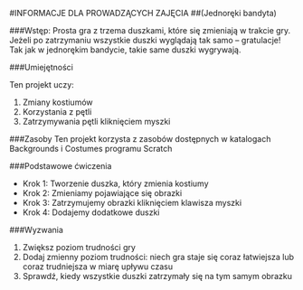 #INFORMACJE DLA PROWADZĄCYCH ZAJĘCIA
##(Jednoręki bandyta)

###Wstęp:
Prosta gra z trzema duszkami, które się zmieniają w trakcie gry. Jeżeli po zatrzymaniu wszystkie duszki wyglądają tak samo – gratulacje! Tak jak w jednorękim bandycie, takie same duszki wygrywają.

###Umiejętności

Ten projekt uczy:

1. Zmiany kostiumów
2. Korzystania z pętli
3. Zatrzymywania pętli kliknięciem myszki

###Zasoby
Ten projekt korzysta z zasobów dostępnych w katalogach Backgrounds i Costumes programu Scratch

###Podstawowe ćwiczenia
* Krok 1: Tworzenie duszka, który zmienia kostiumy
* Krok 2: Zmieniamy pojawiające się obrazki
* Krok 3: Zatrzymujemy obrazki kliknięciem klawisza myszki
* Krok 4: Dodajemy dodatkowe duszki

###Wyzwania
1. Zwiększ poziom trudności gry
2. Dodaj zmienny poziom trudności: niech gra staje się coraz łatwiejsza lub coraz trudniejsza w miarę upływu czasu
3. Sprawdź, kiedy wszystkie duszki zatrzymały się na tym samym obrazku

